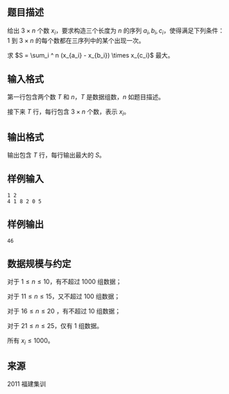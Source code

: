 ## 题目描述

给出 $3\times n$ 个数 $x_i$，要求构造三个长度为 $n$ 的序列 ${a_i}, {b_i}, {c_i}$，使得满足下列条件：$1$ 到 $3 \times n$ 的每个数都在三序列中的某个出现一次。

求 $S = \sum_i ^ n (x_{a_i} - x_{b_i}) \times x_{c_i}$ 最大。

## 输入格式

第一行包含两个数 $T$ 和 $n$，$T$ 是数据组数，$n$ 如题目描述。

接下来 $T$ 行，每行包含 $3\times n$ 个数，表示 $x_i$。

## 输出格式

 输出包含 $T$ 行，每行输出最大的 $S$。

## 样例输入

```
1 2
4 1 8 2 0 5
```

## 样例输出

```
46
```

## 数据规模与约定

对于 $1\le n\le10$，有不超过 $1000$ 组数据；

对于 $11 \le n \le 15$，又不超过 $100$ 组数据；

对于 $16 \le n \le 20$ ，有不超过 $10$ 组数据；

对于 $21\le n \le 25$，仅有 $1$ 组数据。

所有 $x_i\le 1000$。

## 来源
2011 福建集训